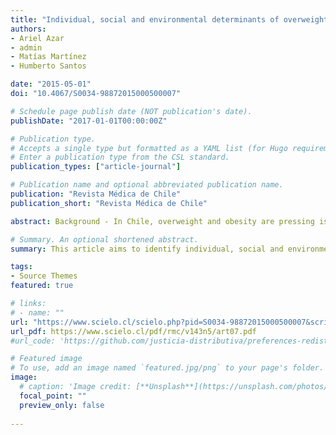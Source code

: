 ```yaml
---
title: "Individual, social and environmental determinants of overweight and obesity among Chilean adolescents"
authors:
- Ariel Azar
- admin
- Matías Martínez
- Humberto Santos

date: "2015-05-01"
doi: "10.4067/S0034-98872015000500007"

# Schedule page publish date (NOT publication's date).
publishDate: "2017-01-01T00:00:00Z"

# Publication type.
# Accepts a single type but formatted as a YAML list (for Hugo requirements).
# Enter a publication type from the CSL standard.
publication_types: ["article-journal"]

# Publication name and optional abbreviated publication name.
publication: "Revista Médica de Chile"
publication_short: "Revista Médica de Chile"

abstract: Background - In Chile, overweight and obesity are pressing issues in public health. Aim - To identify individual, social and environmental factors that affect the likelihood of adolescents to become overweight or obese. Material and Methods - We used physical condition data of a sample of 900 urban eighth grade students from Santiago, obtained in the 2011 National Study of Physical Education. This information was complemented with georeferenced data from the place of residence of students and the environment in which they live. We used three logistic regression models to estimate the relationship between individual, social and environmental factors and the likelihood of being overweight or obese. Results - Men and students of high socioeconomic status (SES) have a lower probability of being overweight (-6 percentage points (pp.) and -12 pp. respectively). Furthermore, the determinants that affect overweight depend on SES. Namely, only men of middle and low SES have a lower probability of being overweight (-7 pp.). Participation in school sporting activities reduces the likelihood of being overweight only for students of middle and low SES (-5,5 pp.). For adolescents of high SES, the distance between their school and the nearest fast food restaurant decreases the likelihood of being overweight (-4.7 pp. per km.). Conclusions - The determinants of overweight differ by SES. Public policy design should consider socioeconomic inequalities that characterize the Chilean reality.

# Summary. An optional shortened abstract.
summary: This article aims to identify individual, social and environmental factors that affect the likelihood of adolescents to become overweight or obese. We used physical condition data of a sample of 900 urban eighth grade students from Santiago, obtained in the 2011 National Study of Physical Education. This information was complemented with georeferenced data from the place of residence of students and the environment in which they live. Men and students of high socioeconomic status (SES) have a lower probability of being overweight (-6 percentage points (pp.) and -12 pp. respectively). Furthermore, the determinants that affect overweight depend on SES. Namely, only men of middle and low SES have a lower probability of being overweight (-7 pp.). Participation in school sporting activities reduces the likelihood of being overweight only for students of middle and low SES (-5,5 pp.).

tags:
- Source Themes
featured: true

# links:
# - name: ""
url: "https://www.scielo.cl/scielo.php?pid=S0034-98872015000500007&script=sci_arttext&tlng=en"
url_pdf: https://www.scielo.cl/pdf/rmc/v143n5/art07.pdf
#url_code: 'https://github.com/justicia-distributiva/preferences-redistribution-LA'

# Featured image
# To use, add an image named `featured.jpg/png` to your page's folder. 
image:
  # caption: 'Image credit: [**Unsplash**](https://unsplash.com/photos/jdD8gXaTZsc)'
  focal_point: ""
  preview_only: false
  
---
```

